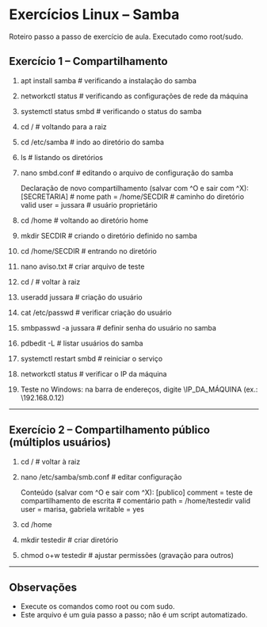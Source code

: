 # Exercícios Linux – Samba

Roteiro passo a passo de exercício de aula. Executado como root/sudo.

## Exercício 1 – Compartilhamento

1) apt install samba  # verificando a instalação do samba  
2) networkctl status  # verificando as configurações de rede da máquina  
3) systemctl status smbd  # verificando o status do samba  
4) cd /  # voltando para a raiz  
5) cd /etc/samba  # indo ao diretório do samba  
6) ls  # listando os diretórios  
7) nano smbd.conf  # editando o arquivo de configuração do samba

   Declaração de novo compartilhamento (salvar com ^O e sair com ^X):
   [SECRETARIA]  # nome
   path = /home/SECDIR  # caminho do diretório
   valid user = jussara  # usuário proprietário

8) cd /home  # voltando ao diretório home  
9) mkdir SECDIR  # criando o diretório definido no samba  
10) cd /home/SECDIR  # entrando no diretório  
11) nano aviso.txt  # criar arquivo de teste  
12) cd /  # voltar à raiz  
13) useradd jussara  # criação do usuário  
14) cat /etc/passwd  # verificar criação do usuário  
15) smbpasswd -a jussara  # definir senha do usuário no samba  
16) pdbedit -L  # listar usuários do samba  
17) systemctl restart smbd  # reiniciar o serviço  
18) networkctl status  # verificar o IP da máquina  

19) Teste no Windows: na barra de endereços, digite \\IP_DA_MÁQUINA  (ex.: \\192.168.0.12)

---

## Exercício 2 – Compartilhamento público (múltiplos usuários)

1) cd /  # voltar à raiz  
2) nano /etc/samba/smb.conf  # editar configuração

   Conteúdo (salvar com ^O e sair com ^X):
   [publico]
   comment = teste de compartilhamento de escrita  # comentário
   path = /home/testedir
   valid user = marisa, gabriela
   writable = yes

3) cd /home  
4) mkdir testedir  # criar diretório  
5) chmod o+w testedir  # ajustar permissões (gravação para outros)

---

## Observações
- Execute os comandos como root ou com sudo.
- Este arquivo é um guia passo a passo; não é um script automatizado.
